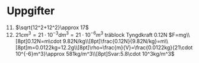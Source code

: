 # Uppgifter
11) $\sqrt{12^2+12^2}\approx 17$
26) $21cm^3=21\cdot 10^{-3}dm^3=21\cdot 10^{-6}m^3$ träblock
    Tyngdkraft 0.12N
    $F=mg\\[8pt]0.12N=m\cdot 9.82N/kg\\[8pt]\frac{0.12N}{9.82N/kg}=m\\[8pt]m=0.0122kg=12.2g\\[8pt]\rho=\frac{m}{V}=\frac{0.0122kg}{21\cdot 10^{-6}m^3}\approx 581kg/m^3\\[8pt]Svar:5.8\cdot 10^3kg/m^3$
    